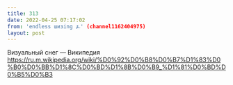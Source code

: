 ```yaml
---
title: 313
date: 2022-04-25 07:17:02
from: 'endless шизing ⍼' (channel1162404975)
layout: post
---
```


Визуальный снег — Википедия
<https://ru.m.wikipedia.org/wiki/%D0%92%D0%B8%D0%B7%D1%83%D0%B0%D0%BB%D1%8C%D0%BD%D1%8B%D0%B9_%D1%81%D0%BD%D0%B5%D0%B3>
